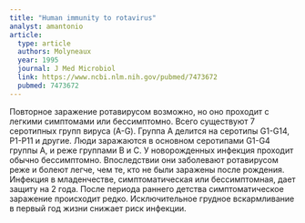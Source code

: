 ```yaml
---
title: "Human immunity to rotavirus"
analyst: amantonio
article:
  type: article
  authors: Molyneaux
  year: 1995
  journal: J Med Microbiol
  link: https://www.ncbi.nlm.nih.gov/pubmed/7473672
  pubmed: 7473672
---
```


Повторное заражение ротавирусом возможно, но оно проходит с легкими симптомами или бессимптомно.
Всего существуют 7 серотипных групп вируса (A-G). Группа А делится на серотипы G1-G14, P1-P11 и другие. Люди заражаются в основном серотипами G1-G4 группы А, и реже группами B и C.
У новорожденных инфекция проходит обычно бессимптомно. Впоследствии они заболевают ротавирусом реже и болеют легче, чем те, кто не были заражены после рождения. Инфекция в младенчестве, симптоматическая или бессимптомная, дает защиту на 2 года. После периода раннего детства симптоматическое заражение происходит редко.
Исключительное грудное вскармливание в первый год жизни снижает риск инфекции.
